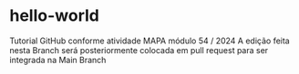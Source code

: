 # hello-world
Tutorial GitHub conforme atividade MAPA módulo 54 / 2024
A edição feita nesta Branch será posteriormente colocada em pull request para ser integrada na Main Branch
